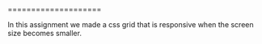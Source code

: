 ====================

In this assignment we made a css grid that is responsive when the screen size becomes smaller. 